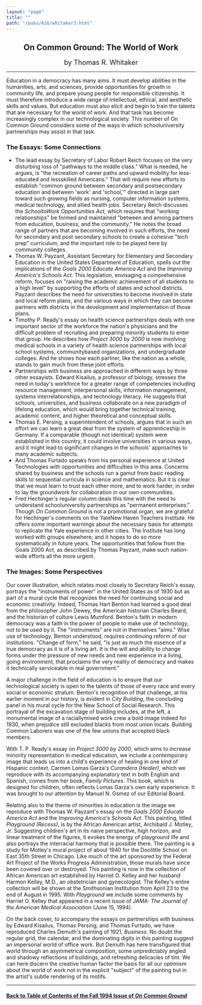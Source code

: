 ```yaml
---
layout: "page"
title: ""
path: "/pubs/A16/whitaker3.html"
---
```

<main>
<center>
<h2>
On Common Ground: The World of Work</h2>
<p><font size="+1">by Thomas R. Whitaker</font>
</p></center>
<hr/>
Education in a democracy has many aims.  It must develop abilities  in the
humanities, arts, and sciences, provide opportunities for  growth in
community life, and prepare young people for responsible  citizenship.  It
must therefore introduce a wide range of intellectual,  ethical, and
aesthetic skills and values.  But education must also elicit  and begin to
train the talents that are necessary for the world of  work. And that task
has become increasingly complex in our  technological society.
This number of On Common Ground considers some of the ways in  which
school­university partnerships may assist in that task.
<h3> The Essays:  Some Connections</h3>
<ul>
<li>
The lead essay by Secretary of Labor Robert Reich focuses on the  very
disturbing loss of  "pathways to the middle class." What is  needed, he
argues, is "the re­creation of career paths and upward  mobility for
less­educated and less­skilled Americans." That will  require
new efforts to establish "common ground between secondary  and
post­secondary education and between 'work' and 'school,'"  directed
in large part toward such growing fields as nursing,  computer information
systems, medical technology, and allied health  jobs. Secretary Reich
discusses the <i>School­to­Work Opportunities Act,</i>   which
requires that "working relationships" be formed and  maintained "between
and among partners from education, business,  and the community." He notes
the broad range of partners that are  becoming involved in such efforts,
the need for secondary and post­ secondary schools to create a
cohesive "tech prep" curriculum, and  the important role to be played here
by community colleges.
</li><li>Thomas W. Payzant, Assistant Secretary for Elementary and  Secondary
Education in the United States Department of Education,  spells out the
implications of the <i>Goals 2000 Educate America Act</i>   and the
<i>Improving America's Schools Act.</i>  This legislation, envisaging  a
comprehensive reform, focuses on "raising the academic  achievement of all
students to a high level" by supporting the efforts  of states and school
districts. Payzant describes the need for  universities to become involved
in state and local reform plans, and  the various ways in which they can
become partners with districts in  the development and implementation of
those plans.
</li><li>Timothy P. Ready's essay on health science partnerships deals with
one important sector of the workforce the nation's physicians and  the
difficult problem of recruiting and preparing minority students  to enter
that group. He describes how <i>Project 3000 by 2000 </i> is now
involving medical schools in a variety of health science partnerships
with local school systems, community­based organizations, and
undergraduate colleges. And he shows how each partner, like the  nation as
a whole, stands to gain much from these joint efforts.
</li><li>Partnerships with business are approached in different ways by  three
other essayists.  Edward Kisailus, a professor of biology,  stresses the
need in today's workforce for a greater range of  competencies including
resource management, interpersonal skills,  information management,
systems interrelationships, and technology  literacy. He suggests that
schools, universities, and business  collaborate on a new paradigm of
lifelong education, which would  bring together technical training,
academic content, and higher  theoretical and conceptual skills.  
</li><li>Thomas E. Persing, a superintendent of schools, argues that in such
an effort we can learn a great deal from the system of apprenticeship  in
Germany. If a comparable (though not identical) system were  established
in this country, it could involve universities in various  ways, and it
might lead to significant changes in the schools'  approaches to many
academic subjects. 
</li><li>And Thomas Furtado speaks from his personal experience at United
Technologies with opportunities and difficulties in this area. Concerns
shared by business and the schools run a gamut from basic reading  skills
to sequential curricula in science and mathematics. But it is  clear that
we must learn to trust each other more, and to work  harder, in order to
lay the groundwork for collaboration in our own  communities.
</li><li>Fred Hechinger's regular column deals this time with the need to
understand school­university partnerships as "permanent
enterprises." Though <i>On Common Ground </i>is not a promotional organ,
we are grateful for Hechinger's comments on the Yale­New Haven
Teachers Institute. He offers some important warnings about the  necessary
basis for attempts to replicate the Yale experience in other  cities. The
Institute has long worked with groups elsewhere; and it  hopes to do so
more systematically in future years. The opportunities  that follow from
the Goals 2000 Act, as described by Thomas  Payzant, make such
nation­wide efforts all the more urgent. 
</li></ul>
<h3>The Images:  Some Perspectives</h3>
Our cover illustration, which relates most closely to Secretary Reich's
essay, portrays the "instruments of power" in the United States as of
1930 but as part of a mural cycle that recognizes the need for  continuing
social and economic creativity. Indeed, Thomas Hart  Benton had learned a
good deal from the philosopher John Dewey,  the American historian Charles
Beard, and the historian of culture  Lewis Mumford. Benton's faith in
modern democracy was a faith in  the power of people to make use of
technology, not to be used by it.   The "instruments" are not in
themselves "aims."  Wise use of  technology, Benton understood, requires
continuing reform of our  institutions. "Change of form," he said, "is
just as much the essence of  a true democracy as it is of a living art. It
is the will and ability to  change forms under the pressure of new needs
and new experience  in a living, going environment, that proclaims the
very reality of  democracy and makes it technically serviceable in real
government."
<p>
A major challenge in the field of education is to ensure that our
technological society is open to the talents of those of every race and
every social or economic stratum.  Benton's recognition of that
challenge, at his earlier moment in our history, is evident in <i>City
Building</i>, the concluding panel in his mural cycle for the New School
of Social Research.  This portrayal of the excavation stage of building
includes, at the left, a monumental image of a racially­mixed work
crew a bold image indeed for 1930, when prejudice still excluded  blacks
from most union locals. Building Common Laborers was one of  the few
unions that accepted black members.
</p><p>
With T. P. Ready's essay on <i>Project 3000 by 2000</i>, which aims to
increase minority representation in medical education, we include a
contemporary image that leads us into a child's experience of healing  in
one kind of Hispanic context.  Carmen Lomas Garza's <i>Curandera
(Healer)</i>, which we reproduce with its accompanying explanatory text
in both English and Spanish, comes from her book, <i>Family Pictures</i>.
This book, which is designed for children, often reflects Lomas  Garza's
own early experience.  It was brought to our attention by  Manuel N. Gsmez
of our Editorial Board.
</p><p>
Relating also to the theme of minorities in education is the image we
reproduce with Thomas W. Payzant's essay on the <i>Goals 2000  Educate
America Act</i> and the<i> Improving America's Schools Act</i>.  This
painting, titled <i>Playground (Recess)</i>, is by the African American
artist, Archibald J. Motley, Jr.  Suggesting children's art in its naive
perspective, high horizon, and linear treatment of the figures, it  evokes
the energy of playground life and also portrays the  interracial harmony
that is possible there.  The painting is a study  for Motley's mural
project of about 1940 for the Doolittle School on  East 35th Street in
Chicago.  Like much of the art sponsored by the  Federal Art Project of
the Works Progress Administration, those  murals have since been covered
over or destroyed.  This painting is  now in the collection of African
American art established by Harriet  O. Kelley and her husband Harmon
Kelley, M.D., an obstetrician and  gynecologist.  The Kelley's entire
collection will be shown at the  Smithsonian Institution from April 23 to
the end of August in 1995.   With <i>Playground</i> we include some
comments by Harriet O. Kelley  that appeared in a recent issue of <i>JAMA:
The Journal of the  American Medical Association </i>(June 15, 1994).
</p><p>
On the back cover, to accompany the essays on partnerships with  business
by Edward Kisailus, Thomas Persing, and Thomas Furtado,  we have
reproduced Charles Demuth's painting of 1921, <i>Business</i>.  No  doubt
the regular grid, the calendar, and the dominating digits in this
painting suggest an impersonal world of office work.  But Demuth has  here
transfigured that world through an asymmetrical composition,  some
unpredictably angled and shadowy reflections of buildings, and  refreshing
delicacies of tint.  We can here discern the creative human  factor the
basis for all our optimism about the world of work not in  the explicit
"subject" of the painting but in the artist's subtle  rendering of its
motifs.
</p><hr/>
<h4><a href=".\">Back to
Table of Contents of the Fall 1994 Issue of <i>On Common
Ground</i></a>
</h4>
</main>